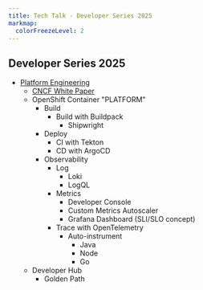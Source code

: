 ```yaml
---
title: Tech Talk - Developer Series 2025
markmap:
  colorFreezeLevel: 2
---
```


## Developer Series 2025

- [Platform Engineering](https://tag-app-delivery.cncf.io/blog/proposal-platform-engineering-/)
  - [CNCF White Paper](https://tag-app-delivery.cncf.io/whitepapers/platforms/)
  - OpenShift Container "PLATFORM"
    - Build
      - Build with Buildpack
        - Shipwright
    - Deploy
        - CI with Tekton
        - CD with ArgoCD
    - Observability
      - Log
        - Loki
        - LogQL
      - Metrics
        - Developer Console
        - Custom Metrics Autoscaler
        - Grafana Dashboard (SLI/SLO concept)
      - Trace with OpenTelemetry
        - Auto-instrument
          - Java
          - Node
          - Go
    <!-- - Brand new features
      - OpenShift Lightspeed?
      - [Incident Dectection](https://developers.redhat.com/articles/2025/04/15/incident-detection-openshift-tech-preview-here?sc_cid=RHCTG0250000446542#)
      - [Observability Signal Correlation](https://developers.redhat.com/articles/2024/09/19/observability-signal-correlation-red-hat-openshift-technology-preview)
      - Deploy sample RAG app? -->
  - Developer Hub
    - Golden Path